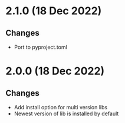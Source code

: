 # 2.1.0 (18 Dec 2022)

## Changes

* Port to pyproject.toml

# 2.0.0 (18 Dec 2022)

## Changes

* Add install option for multi version libs
* Newest version of lib is installed by default
